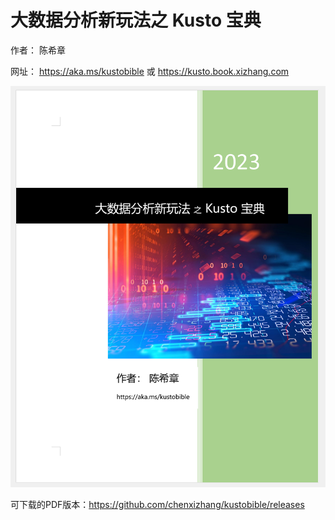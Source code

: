 # 大数据分析新玩法之 Kusto 宝典

作者： 陈希章

网址： https://aka.ms/kustobible 或 https://kusto.book.xizhang.com

![](images/Pasted%20image%2020230106180353.png)

可下载的PDF版本：https://github.com/chenxizhang/kustobible/releases 
